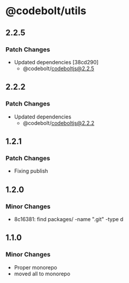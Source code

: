 # @codebolt/utils

## 2.2.5

### Patch Changes

- Updated dependencies [38cd290]
  - @codebolt/codeboltjs@2.2.5

## 2.2.2

### Patch Changes

- Updated dependencies
  - @codebolt/codeboltjs@2.2.2

## 1.2.1

### Patch Changes

- Fixing publish

## 1.2.0

### Minor Changes

- 8c16381: find packages/ -name ".git" -type d

## 1.1.0

### Minor Changes

- Proper monorepo
- moved all to monorepo
